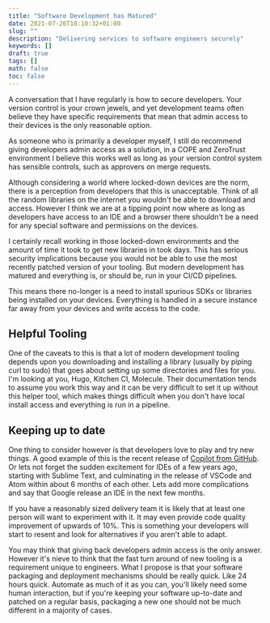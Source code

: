 ```yaml
---
title: "Software Development has Matured"
date: 2021-07-26T18:10:32+01:00
slug: ""
description: "Delivering services to software engineers securely"
keywords: []
draft: true
tags: []
math: false
toc: false
---
```


A conversation that I have regularly is how to secure developers. Your version control is your crown jewels, and yet development teams  often believe they have specific requirements that mean that admin access to their devices is the only reasonable option.

As someone who is primarily a developer myself, I still do recommend giving developers admin access as a solution, in a COPE and ZeroTrust environment I believe this works well as long as your version control system has sensible controls, such as approvers on merge requests.

Although considering a world where locked-down devices are the norm, there is a perception from developers that this is unacceptable. Think of all the random libraries on the internet you wouldn't be able to download and access. However I think we are at a tipping point now where as long as developers have access to an IDE and a browser there shouldn't be a need for any special software and permissions on the devices.

I certainly recall working in those locked-down environments and the amount of time it took to get new libraries in took days. This has serious security implications because you would not be able to use the most recently patched version of your tooling. But modern development has matured and everything is, or should be, run in your CI/CD pipelines.

This means there no-longer is a need to install spurious SDKs or libraries being installed on your devices. Everything is handled in a secure instance far away from your devices and write access to the code.

## Helpful Tooling

One of the caveats to this is that a lot of modern development tooling depends upon you downloading and installing a library (usually by piping curl to sudo) that goes about setting up some directories and files for you. I'm looking at you, Hugo, Kitchen CI, Molecule. Their documentation tends to assume you work this way and it can be very difficult to set it up without this helper tool, which makes things difficult when you don't have local install access and everything is run in a pipeline.

## Keeping up to date

One thing to consider however is that developers love to play and try new things. A good example of this is the recent release of [Copilot from GitHub](https://copilot.github.com/). Or lets not forget the sudden excitement for IDEs of a few years ago, starting with Sublime Text, and culminating in the release of VSCode and Atom within about 6 months of each other. Lets add more complications and say that Google release an IDE in the next few months.

If you have a reasonably sized delivery team it is likely that at least one person will want to experiment with it. It may even provide code quality improvement of upwards of 10%. This is something your developers will start to resent and look for alternatives if you aren't able to adapt.

You may think that giving back developers admin access is the only answer. However it's nieve to think that the fast turn around of new tooling is a requirement unique to engineers. What I propose is that your software packaging and deployment mechanisms should be really quick. Like 24 hours quick. Automate as much of it as you can, you'll likely need some human interaction, but if you're keeping your software up-to-date and patched on a regular basis, packaging a new one should not be much different in a majority of cases.
